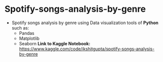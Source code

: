 # Spotify-songs-analysis-by-genre
- Spotify songs analysis by genre using Data visualization tools of **Python** such as:</br>
  - Pandas
  - Matplotlib
  - Seaborn
**Link to Kaggle Notebook:** https://www.kaggle.com/code/ikshitgupta/spotify-songs-analysis-by-genre
